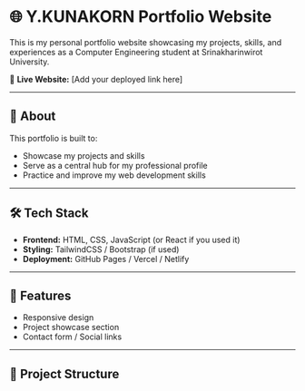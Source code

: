 # 🌐 Y.KUNAKORN Portfolio Website

This is my personal portfolio website showcasing my projects, skills, and experiences as a Computer Engineering student at Srinakharinwirot University.

🔗 **Live Website:** [Add your deployed link here]

---

## 📖 About
This portfolio is built to:
- Showcase my projects and skills
- Serve as a central hub for my professional profile
- Practice and improve my web development skills

---

## 🛠️ Tech Stack
- **Frontend:** HTML, CSS, JavaScript (or React if you used it)
- **Styling:** TailwindCSS / Bootstrap (if used)
- **Deployment:** GitHub Pages / Vercel / Netlify

---

## 🚀 Features
- Responsive design
- Project showcase section
- Contact form / Social links

---

## 📂 Project Structure
